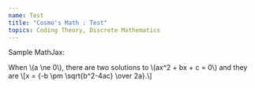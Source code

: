 ```yaml
---
name: Test
title: "Cosmo's Math : Test"
topics: Coding Theory, Discrete Mathematics
---
```

Sample MathJax: 
<p>
  When \(a \ne 0\), there are two solutions to \(ax^2 + bx + c = 0\) and they are
  \[x = {-b \pm \sqrt{b^2-4ac} \over 2a}.\]
</p>